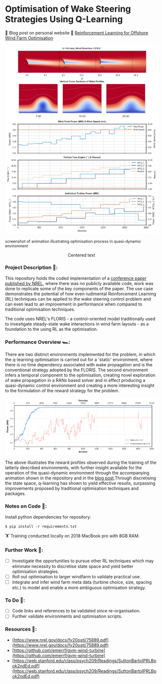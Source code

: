 # Optimisation of Wake Steering Strategies Using Q-Learning 
:rocket: Blog post on personal website :link: [Reinforcement Learning for Offshore Wind Farm Optimisation](https://richardfindlay.co.uk/reinforcement-learning-for-offshore-wind-farm-optimisation-1)

<!-- ![til](./visualisations/floris_animation_screenshot.jpg) -->
<p align="center">
  <img src="https://github.com/RichardFindlay/wind-farm-wake-steering-optimisation-with-rl/blob/main/visualisations/floris_animation_screenshot.jpg" />
  <figcaption style="font-size: 0.8rem;">screenshot of animation illustrating optimisation process in quasi-dynamic environment</figcaption>
</p>
<center>Centered text</center>


### Project Description :open_book::
This repository holds the coded implementation of a [conference paper published by NREL](https://www.nrel.gov/docs/fy20osti/75889.pdf), where there was no publicly available code, work was done to replicate some of the key components of the paper. The use case demonstrates the potential of how even rudimental Reinforcement Learning (RL) techniques can be applied to the wake steering control problem and can even lead to an improvement in performance when compared to traditional optimisation techniques. 

The code uses NREL's FLORIS - a control-oriented model traditionally used to investigate steady-state wake interactions in wind farm layouts - as a foundation to the using RL as the optimisation.

### Performance Overview :racing_car::
There are two distinct environments implemented for the problem, in which the q-learning optimisation is carried out for a 'static' environment, where there is no time dependency associated with wake propagation and is the conventional strategy adopted by the FLORIS. The second environment infers a temporal component to the optimisation, creating novel exploration of wake propagation in a RANs based solver and in effect producing a quasi-dynamic control environment and creating a more interesting insight to the formulation of the reward strategy for the problem.

![til](./visualisations/q_learning_training_static_vs_dynamic_markup.png)

The above illustrates the reward profiles observed during the training of the latterly described environments, with further insight available for the operation of the quasi-dynamic environment through the accompanying animation shown in the repository and in the [blog post](https://richardfindlay.co.uk/reinforcement-learning-for-offshore-wind-farm-optimisation-1).Through discretising the state space, q-learning has shown to yield effective results, surpassing improvements proposed by traditional optimisation techniques and packages.

### Notes on Code :notebook::
Install python dependencies for repository:
```
$ pip install -r requirements.txt
```

:weight_lifting: Training conducted locally on 2018 MacBook pro with 8GB RAM.

###  Further Work :telescope:: 
- [ ] Investigate the opportunities to pursue other RL techniques which may eliminate necessity to discretise state space and yield better optimisation strategies.
- [ ] Roll out optimisation to larger windfarm to validate practical use.
- [ ] Integrate and infer wind farm meta data (turbine choice, size, spacing etc.) to model and enable a more ambiguous optimisation strategy.

### To Do :test_tube:: 
- [ ] Code links and references to be validated since re-organisation.
- [ ] Further validate environments and optimisation scripts.

### Resources :gem:: 
+ [https://www.nrel.gov/docs/fy20osti/75889.pdf](https://www.nrel.gov/docs/fy20osti/75889.pdf)
+ [https://github.com/emerrf/gym-wind-turbine](https://github.com/emerrf/gym-wind-turbine)
+ [https://web.stanford.edu/class/psych209/Readings/SuttonBartoIPRLBook2ndEd.pdf](https://web.stanford.edu/class/psych209/Readings/SuttonBartoIPRLBook2ndEd.pdf)
